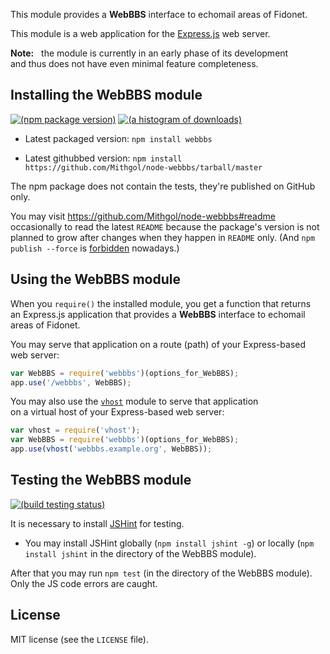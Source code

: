 This module provides a **WebBBS** interface to echomail areas of Fidonet.

This module is a web application for the [Express.js](http://expressjs.com/) web server.

**Note:**   the module is currently in an early phase of its development and thus does not have even minimal feature completeness.

## Installing the WebBBS module

[![(npm package version)](https://nodei.co/npm/webbbs.png?downloads=true)](https://npmjs.org/package/webbbs) [![(a histogram of downloads)](https://nodei.co/npm-dl/webbbs.png?months=3)](https://npmjs.org/package/webbbs)

* Latest packaged version: `npm install webbbs`

* Latest githubbed version: `npm install https://github.com/Mithgol/node-webbbs/tarball/master`

The npm package does not contain the tests, they're published on GitHub only.

You may visit https://github.com/Mithgol/node-webbbs#readme occasionally to read the latest `README` because the package's version is not planned to grow after changes when they happen in `README` only. (And `npm publish --force` is [forbidden](http://blog.npmjs.org/post/77758351673/no-more-npm-publish-f) nowadays.)

## Using the WebBBS module

When you `require()` the installed module, you get a function that returns an Express.js application that provides a **WebBBS** interface to echomail areas of Fidonet.

You may serve that application on a route (path) of your Express-based web server:

```js
var WebBBS = require('webbbs')(options_for_WebBBS);
app.use('/webbbs', WebBBS);
```

You may also use the [`vhost`](https://github.com/expressjs/vhost) module to serve that application on a virtual host of your Express-based web server:

```js
var vhost = require('vhost');
var WebBBS = require('webbbs')(options_for_WebBBS);
app.use(vhost('webbbs.example.org', WebBBS));
```

## Testing the WebBBS module

[![(build testing status)](https://travis-ci.org/Mithgol/node-webbbs.svg?branch=master)](https://travis-ci.org/Mithgol/node-webbbs)

It is necessary to install [JSHint](http://jshint.com/) for testing.

* You may install JSHint globally (`npm install jshint -g`) or locally (`npm install jshint` in the directory of the WebBBS module).

After that you may run `npm test` (in the directory of the WebBBS module). Only the JS code errors are caught.

## License

MIT license (see the `LICENSE` file).